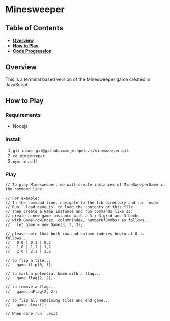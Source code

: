 # Minesweeper

## Table of Contents

* **[Overview](#overview)**
* **[How to Play](#how-to-play)**
* **[Code Progression](#code-progression)**

## Overview

This is a terminal based version of the Minesweeper game created in JavaScript.

## How to Play

### Requirements

* Nodejs

### Install

1. `git clone git@github.com:joshpetras/minesweeper.git`
2. `cd minesweeper`
3. `npm install`

### Play

```
// To play Minesweeper, we will create instances of MineSweeperGame in the command line.

// For example:
// In the command line, navigate to the lib directory and run `node`
// Run `.load game.js` to load the contents of this file.
// Then create a Game instance and run commands like so:
// create a new game instance with a 3 x 3 grid and 3 bombs 
// with Game(rowIndex, columnIndex, numberOfBombs) as follows...
//   let game = new Game(3, 3, 3);

// please note that both row and column indexes begin at 0 as follows...
//   0,0 | 0,1 | 0,2
//   1,0 | 1,1 | 1,2
//   2,0 | 2,1 | 2,2

// to flip a tile...
//   game.flip(0, 1);

// to mark a potential bomb with a flag...
//   game.flag(2, 2);

// to remove a flag...
//   game.unFlag(2, 2);

// to flip all remaining tiles and end game...
//   game.clear();

// When done run `.exit`
```
